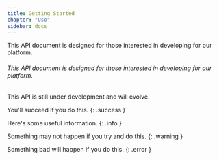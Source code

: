 ```yaml
---
title: Getting Started
chapter: "Uso" 
sidebar: docs
---
```


<div class="success">
    This API document is designed for those interested in developing for our platform.
</div>


  ###### This API document is designed for those interested in developing for our platform.

  This API is still under development and will evolve.

  You'll succeed if you do this.
  {: .success }

  Here's some useful information.
  {: .info }

  Something may not happen if you try and do this.
  {: .warning }

  Something bad will happen if you do this.
  {: .error }
